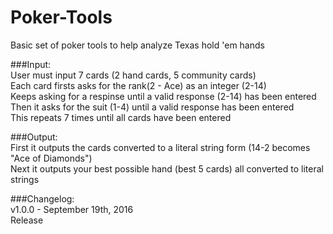 # Poker-Tools
Basic set of poker tools to help analyze Texas hold 'em hands

###Input:  
User must input 7 cards (2 hand cards, 5 community cards)  
Each card firsts asks for the rank(2 - Ace) as an integer (2-14)  
Keeps asking for a respinse until a valid response (2-14) has been entered  
Then it asks for the suit (1-4) until a valid response has been entered  
This repeats 7 times until all cards have been entered  

###Output:  
First it outputs the cards converted to a literal string form (14-2 becomes "Ace of Diamonds")  
Next it outputs your best possible hand (best 5 cards) all converted to literal strings  

###Changelog:  
v1.0.0 - September 19th, 2016  
Release
